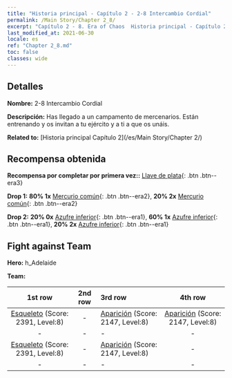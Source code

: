 ```yaml
---
title: "Historia principal - Capítulo 2 - 2-8 Intercambio Cordial"
permalink: /Main Story/Chapter 2_8/
excerpt: "Capítulo 2 - 8. Era of Chaos  Historia principal - Capítulo 2_8. 2-8 Intercambio Cordial"
last_modified_at: 2021-06-30
locale: es
ref: "Chapter 2_8.md"
toc: false
classes: wide
---
```


## Detalles

 **Nombre:** 2-8 Intercambio Cordial

 **Descripción:** Has llegado a un campamento de mercenarios. Están entrenando y os invitan a tu ejército y a ti a que os unáis.

 **Related to:** [Historia principal Capítulo 2](/es/Main Story/Chapter 2/)

## Recompensa obtenida

 **Recompensa por completar por primera vez::** [Llave de plata](/ItemsES/con_693/){: .btn .btn--era3}

 **Drop 1:** **80% 1x** [Mercurio común](/ItemsES/mat_8/){: .btn .btn--era2}, **20% 2x** [Mercurio común](/ItemsES/mat_8/){: .btn .btn--era2}

 **Drop 2:** **20% 0x** [Azufre inferior](/ItemsES/mat_3/){: .btn .btn--era1}, **60% 1x** [Azufre inferior](/ItemsES/mat_3/){: .btn .btn--era1}, **20% 2x** [Azufre inferior](/ItemsES/mat_3/){: .btn .btn--era1}


## Fight against Team
 **Hero:** h_Adelaide

 **Team:**


  | 1st row | 2nd row | 3rd row | 4th row |
  |:----:|:----:|:----|:----:|
  | [Esqueleto](/es/units/Skeleton/) (Score: 2391, Level:8)  | - | [Aparición](/es/units/Wight/) (Score: 2147, Level:8)  | [Aparición](/es/units/Wight/) (Score: 2147, Level:8)  |
  | - | - | - | - |
  | [Esqueleto](/es/units/Skeleton/) (Score: 2391, Level:8)  | - | [Aparición](/es/units/Wight/) (Score: 2147, Level:8)  | - |
  | - | - | - | - |



